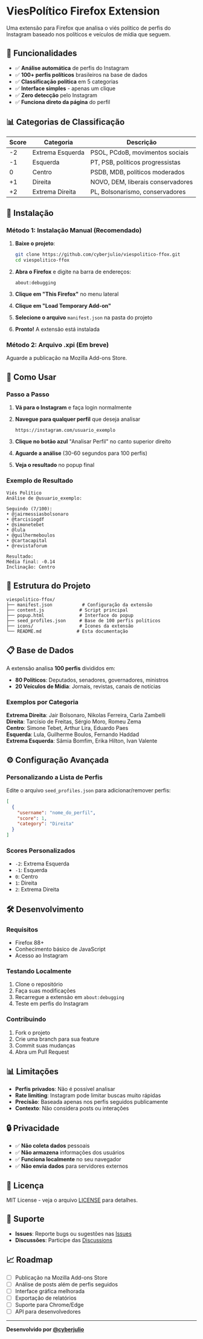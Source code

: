 # ViesPolítico Firefox Extension

Uma extensão para Firefox que analisa o viés político de perfis do Instagram baseado nos políticos e veículos de mídia que seguem.

## 🎯 Funcionalidades

- ✅ **Análise automática** de perfis do Instagram
- ✅ **100+ perfis políticos** brasileiros na base de dados
- ✅ **Classificação política** em 5 categorias
- ✅ **Interface simples** - apenas um clique
- ✅ **Zero detecção** pelo Instagram
- ✅ **Funciona direto da página** do perfil

## 📊 Categorias de Classificação

| Score | Categoria | Descrição |
|-------|-----------|-----------|
| -2 | Extrema Esquerda | PSOL, PCdoB, movimentos sociais |
| -1 | Esquerda | PT, PSB, políticos progressistas |
| 0 | Centro | PSDB, MDB, políticos moderados |
| +1 | Direita | NOVO, DEM, liberais conservadores |
| +2 | Extrema Direita | PL, Bolsonarismo, conservadores |

## 🚀 Instalação

### Método 1: Instalação Manual (Recomendado)

1. **Baixe o projeto**:
   ```bash
   git clone https://github.com/cyberjulio/viespolitico-ffox.git
   cd viespolitico-ffox
   ```

2. **Abra o Firefox** e digite na barra de endereços:
   ```
   about:debugging
   ```

3. **Clique em "This Firefox"** no menu lateral

4. **Clique em "Load Temporary Add-on"**

5. **Selecione o arquivo** `manifest.json` na pasta do projeto

6. **Pronto!** A extensão está instalada

### Método 2: Arquivo .xpi (Em breve)

Aguarde a publicação na Mozilla Add-ons Store.

## 📱 Como Usar

### Passo a Passo

1. **Vá para o Instagram** e faça login normalmente

2. **Navegue para qualquer perfil** que deseja analisar
   ```
   https://instagram.com/usuario_exemplo
   ```

3. **Clique no botão azul** "Analisar Perfil" no canto superior direito

4. **Aguarde a análise** (30-60 segundos para 100 perfis)

5. **Veja o resultado** no popup final

### Exemplo de Resultado

```
Viés Político
Análise de @usuario_exemplo:

Seguindo (7/100):
• @jairmessiasbolsonaro
• @tarcisiogdf
• @simonetebet
• @lula
• @guilhermeboulos
• @cartacapital
• @revistaforum

Resultado:
Média final: -0.14
Inclinação: Centro
```

## 🔧 Estrutura do Projeto

```
viespolitico-ffox/
├── manifest.json           # Configuração da extensão
├── content.js             # Script principal
├── popup.html             # Interface do popup
├── seed_profiles.json     # Base de 100 perfis políticos
├── icons/                 # Ícones da extensão
└── README.md             # Esta documentação
```

## 📋 Base de Dados

A extensão analisa **100 perfis** divididos em:

- **80 Políticos**: Deputados, senadores, governadores, ministros
- **20 Veículos de Mídia**: Jornais, revistas, canais de notícias

### Exemplos por Categoria

**Extrema Direita**: Jair Bolsonaro, Nikolas Ferreira, Carla Zambelli  
**Direita**: Tarcísio de Freitas, Sérgio Moro, Romeu Zema  
**Centro**: Simone Tebet, Arthur Lira, Eduardo Paes  
**Esquerda**: Lula, Guilherme Boulos, Fernando Haddad  
**Extrema Esquerda**: Sâmia Bomfim, Erika Hilton, Ivan Valente  

## ⚙️ Configuração Avançada

### Personalizando a Lista de Perfis

Edite o arquivo `seed_profiles.json` para adicionar/remover perfis:

```json
[
  {
    "username": "nome_do_perfil",
    "score": 1,
    "category": "Direita"
  }
]
```

### Scores Personalizados

- `-2`: Extrema Esquerda
- `-1`: Esquerda  
- `0`: Centro
- `1`: Direita
- `2`: Extrema Direita

## 🛠️ Desenvolvimento

### Requisitos

- Firefox 88+
- Conhecimento básico de JavaScript
- Acesso ao Instagram

### Testando Localmente

1. Clone o repositório
2. Faça suas modificações
3. Recarregue a extensão em `about:debugging`
4. Teste em perfis do Instagram

### Contribuindo

1. Fork o projeto
2. Crie uma branch para sua feature
3. Commit suas mudanças
4. Abra um Pull Request

## 📊 Limitações

- **Perfis privados**: Não é possível analisar
- **Rate limiting**: Instagram pode limitar buscas muito rápidas
- **Precisão**: Baseada apenas nos perfis seguidos publicamente
- **Contexto**: Não considera posts ou interações

## 🔒 Privacidade

- ✅ **Não coleta dados** pessoais
- ✅ **Não armazena** informações dos usuários
- ✅ **Funciona localmente** no seu navegador
- ✅ **Não envia dados** para servidores externos

## 📄 Licença

MIT License - veja o arquivo [LICENSE](LICENSE) para detalhes.

## 🤝 Suporte

- **Issues**: Reporte bugs ou sugestões nas [Issues](https://github.com/cyberjulio/viespolitico-ffox/issues)
- **Discussões**: Participe das [Discussions](https://github.com/cyberjulio/viespolitico-ffox/discussions)

## 📈 Roadmap

- [ ] Publicação na Mozilla Add-ons Store
- [ ] Análise de posts além de perfis seguidos
- [ ] Interface gráfica melhorada
- [ ] Exportação de relatórios
- [ ] Suporte para Chrome/Edge
- [ ] API para desenvolvedores

---

**Desenvolvido por [@cyberjulio](https://github.com/cyberjulio)**
